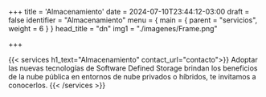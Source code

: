 +++
title = 'Almacenamiento'
date = 2024-07-10T23:44:12-03:00
draft = false
identifier = "Almacenamiento"
menu = { main = { parent = "servicios", weight = 6 } }
head_title  = "dn"
img1 = "./imagenes/Frame.png"

+++

{{< services h1_text="Almacenamiento" contact_url="contacto">}}
Adoptar las nuevas tecnologías de Software Defined Storage brindan los beneficios de la nube pública en entornos de nube privados o híbridos, te invitamos a conocerlos.
{{< /services >}}
